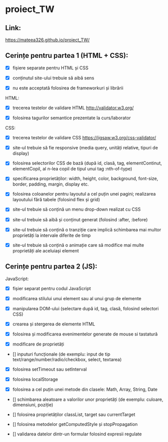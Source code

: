 # proiect_TW

## Link:

https://mateea326.github.io/proiect_TW/

## Cerințe pentru partea 1 (HTML + CSS):

- [x] fișiere separate pentru HTML și CSS

- [x] conținutul site-ului trebuie să aibă sens

- [x] nu este acceptată folosirea de frameworkuri și librării

HTML:

 - [x] trecerea testelor de validare HTML http://validator.w3.org/

 - [x] folosirea tagurilor semantice prezentate la curs/laborator

CSS:

- [x] trecerea testelor de validare CSS https://jigsaw.w3.org/css-validator/

- [x] site-ul trebuie să fie responsive (media query, unități relative, tipuri de display)

- [x] folosirea selectorilor CSS de bază (după id, clasă, tag, elementContinut, elementCopil, al n-lea copil de tipul unui tag :nth-of-type)

- [x] specificarea proprietăților: width, height, color, background, font-size, border, padding, margin, display etc.

- [x] folosirea coloanelor pentru layoutul a cel puțin unei pagini; realizarea layoutului fără tabele (folosind flex și grid)

- [x] site-ul trebuie să conțină un menu drop-down realizat cu CSS

- [x] site-ul trebuie să aibă și conținut generat (folosind :after, :before)

- [x] site-ul trebuie să conțină o tranziție care implică schimbarea mai multor proprietăți la intervale diferite de timp

- [x] site-ul trebuie să conțină o animație care să modifice mai multe proprietăți ale aceluiași element

## Cerințe pentru partea 2 (JS): 

JavaScript:

- [x] fișier separat pentru codul JavaScript

- [x] modificarea stilului unui element sau al unui grup de elemente

- [x] manipularea DOM-ului (selectare după id, tag, clasă, folosind selectori CSS)

- [x] crearea și stergerea de elemente HTML

- [x] folosirea și modificarea evenimentelor generate de mouse si tastatură

- [x] modificare de proprietăți

- [] inputuri funcționale (de exemplu: input de tip text/range/number/radio/checkbox, select, textarea)

- [x] folosirea setTimeout sau setInterval

- [x] folosirea localStorage 

- [x] folosirea a cel puțin unei metode din clasele: Math, Array, String, Date

- [] schimbarea aleatoare a valorilor unor proprietăți (de exemplu: culoare, dimensiuni, poziție)

- [] folosirea proprietăților classList, target sau currentTarget

- [] folosirea metodelor getComputedStyle și stopPropagation

- [] validarea datelor dintr-un formular folosind expresii regulate
